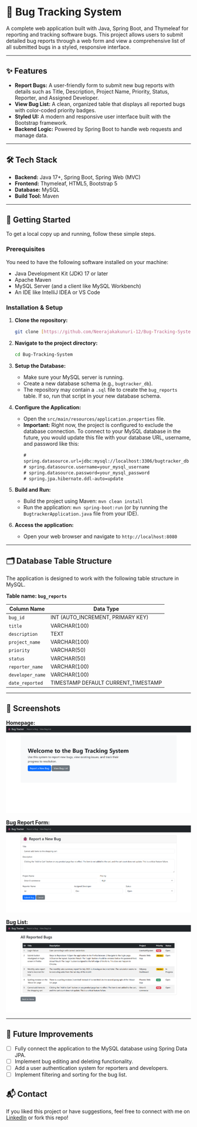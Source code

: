 # 🐞 Bug Tracking System

A complete web application built with Java, Spring Boot, and Thymeleaf for reporting and tracking software bugs. This project allows users to submit detailed bug reports through a web form and view a comprehensive list of all submitted bugs in a styled, responsive interface.

---

## ✨ Features

* **Report Bugs:** A user-friendly form to submit new bug reports with details such as Title, Description, Project Name, Priority, Status, Reporter, and Assigned Developer.
* **View Bug List:** A clean, organized table that displays all reported bugs with color-coded priority badges.
* **Styled UI:** A modern and responsive user interface built with the Bootstrap framework.
* **Backend Logic:** Powered by Spring Boot to handle web requests and manage data.

---

## 🛠️ Tech Stack

* **Backend:** Java 17+, Spring Boot, Spring Web (MVC)
* **Frontend:** Thymeleaf, HTML5, Bootstrap 5
* **Database:** MySQL
* **Build Tool:** Maven

---

## 🚀 Getting Started

To get a local copy up and running, follow these simple steps.

### Prerequisites

You need to have the following software installed on your machine:
* Java Development Kit (JDK) 17 or later
* Apache Maven
* MySQL Server (and a client like MySQL Workbench)
* An IDE like IntelliJ IDEA or VS Code

### Installation & Setup

1.  **Clone the repository:**
    ```bash
    git clone [https://github.com/Neerajakakunuri-12/Bug-Tracking-System.git](https://github.com/Neerajakakunuri-12/Bug-Tracking-System.git)
    ```

2.  **Navigate to the project directory:**
    ```bash
    cd Bug-Tracking-System
    ```

3.  **Setup the Database:**
    * Make sure your MySQL server is running.
    * Create a new database schema (e.g., `bugtracker_db`).
    * The repository may contain a `.sql` file to create the `bug_reports` table. If so, run that script in your new database schema.

4.  **Configure the Application:**
    * Open the `src/main/resources/application.properties` file.
    * **Important:** Right now, the project is configured to exclude the database connection. To connect to your MySQL database in the future, you would update this file with your database URL, username, and password like this:
        ```properties
        # spring.datasource.url=jdbc:mysql://localhost:3306/bugtracker_db
        # spring.datasource.username=your_mysql_username
        # spring.datasource.password=your_mysql_password
        # spring.jpa.hibernate.ddl-auto=update
        ```

5.  **Build and Run:**
    * Build the project using Maven: `mvn clean install`
    * Run the application: `mvn spring-boot:run` (or by running the `BugtrackerApplication.java` file from your IDE).

6.  **Access the application:**
    * Open your web browser and navigate to `http://localhost:8080`

---
## 🗂 Database Table Structure

The application is designed to work with the following table structure in MySQL.

**Table name: `bug_reports`**

| Column Name      | Data Type                         |
| ---------------- | --------------------------------- |
| `bug_id`         | INT (AUTO_INCREMENT, PRIMARY KEY) |
| `title`          | VARCHAR(100)                      |
| `description`    | TEXT                              |
| `project_name`   | VARCHAR(100)                      |
| `priority`       | VARCHAR(50)                       |
| `status`         | VARCHAR(50)                       |
| `reporter_name`  | VARCHAR(100)                      |
| `developer_name` | VARCHAR(100)                      |
| `date_reported`  | TIMESTAMP DEFAULT CURRENT_TIMESTAMP |

---

## 📸 Screenshots


**Homepage:**
![Homepage](screenshots/homepage.png.png)

**Bug Report Form:**
![Bug Report Form](screenshots/bug-form.png.png)

**Bug List:**
![Bug List](screenshots/bug-list.png.png)

---
## 📌 Future Improvements

-   [ ] Fully connect the application to the MySQL database using Spring Data JPA.
-   [ ] Implement bug editing and deleting functionality.
-   [ ] Add a user authentication system for reporters and developers.
-   [ ] Implement filtering and sorting for the bug list.

## 📬 Contact

If you liked this project or have suggestions, feel free to connect with me on [LinkedIn](https://www.linkedin.com/in/kakunuri-neeraja-534602251) or fork this repo!

